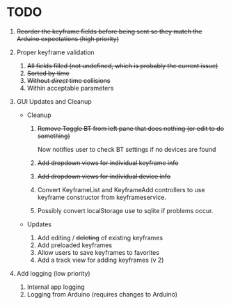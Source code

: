 # TODO

1. ~~Reorder the keyframe fields before being sent so they match the Arduino expectations (high
priority)~~
1. Proper keyframe validation

   1. ~~All fields filled (not undefined, which is probably the current issue)~~
   1. ~~Sorted by time~~
   1. ~~Without *direct* time collisions~~
   1. Within acceptable parameters

1. GUI Updates and Cleanup

   - Cleanup

     1. ~~Remove Toggle BT from left pane that does nothing (or edit to do something)~~
       
        Now notifies user to check BT settings if no devices are found

     1. ~~Add dropdown views for individual keyframe info~~ 

     1. ~~Add dropdown views for individual device info~~

     1. Convert KeyframeList and KeyframeAdd controllers to use 
        keyframe constructor from keyframeservice. 

     1. Possibly convert localStorage use to sqlite if problems occur.

   - Updates
     1. Add editing / ~~deleting~~ of existing keyframes
     1. Add preloaded keyframes
     1. Allow users to save keyframes to favorites
     1. Add a track view for adding keyframes (v 2)

1. Add logging (low priority)

   1. Internal app logging
   1. Logging from Arduino (requires changes to Arduino)